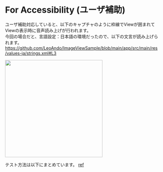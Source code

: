 # For Accessibility (ユーザ補助)

ユーザ補助対応していると、以下のキャプチャのように枠線でViewが囲まれてViewの表示時に音声読み上げが行われます。<br>
今回の場合だと、言語設定：日本語の環境だったので、以下の文言が読み上げられます。<br>
https://github.com/LeoAndo/ImageViewSample/blob/main/app/src/main/res/values-ja/strings.xml#L3<br>

<img src="https://user-images.githubusercontent.com/16476224/124463739-4674e700-ddce-11eb-9735-a6278c2d2022.png" width=320 />

テスト方法は以下にまとめています。
[ref](https://github.com/LeoAndo/ImageViewSample/blob/main/doc/%E3%83%A6%E3%83%BC%E3%82%B6%E8%A3%9C%E5%8A%A9%E3%81%AE%E3%83%86%E3%82%B9%E3%83%88%E6%96%B9%E6%B3%95.pdf)
